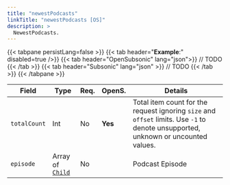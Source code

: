 ```yaml
---
title: "newestPodcasts"
linkTitle: "newestPodcasts [OS]"
description: >
  NewestPodcasts.
---
```


{{< tabpane persistLang=false >}}
{{< tab header="**Example**:" disabled=true />}}
{{< tab header="OpenSubsonic" lang="json">}}
// TODO
{{< /tab >}}
{{< tab header="Subsonic" lang="json" >}}
// TODO
{{< /tab >}}
{{< /tabpane >}}

| Field |  Type | Req. | OpenS. | Details |
| --- | --- | --- | --- | --- |
| `totalCount` | Int | No |  **Yes**  | Total item count for the request ignoring `size` and `offset` limits. Use `-1` to denote unsupported, unknown or uncounted values. |
| `episode` | Array of [`Child`](../child) | No |     | Podcast Episode |
